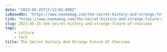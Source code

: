```yaml
---
date: "2023-05-25T17:13:01.000Z"
isBasedOn: "https://www.noemamag.com/the-secret-history-and-strange-future-of-charisma/"
link: "https://www.noemamag.com/the-secret-history-and-strange-future-of-charisma/"
slug: 2023-05-25-the-secret-history-and-strange-future-of-charisma
tags:
    - culture
    - Tech
title: The Secret History And Strange Future Of Charisma
---
```

